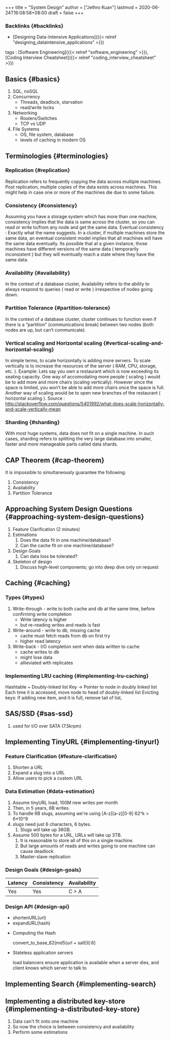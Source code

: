 +++
title = "System Design"
author = ["Jethro Kuan"]
lastmod = 2020-06-24T16:08:58+08:00
draft = false
+++

### Backlinks {#backlinks}

- [Designing Data-Intensive Applications]({{< relref "designing_dataintensive_applications" >}})

tags
: [Software Engineering]({{< relref "software_engineering" >}}), [Coding Interview Cheatsheet]({{< relref "coding_interview_cheatsheet" >}})

## Basics {#basics}

1.  SQL, noSQL
2.  Concurrency
    - Threads, deadlock, starvation
    - read/write locks
3.  Networking
    - Routers/Switches
    - TCP vs UDP
4.  File Systems
    - OS, file system, database
    - levels of caching in modern OS

## Terminologies {#terminologies}

### Replication {#replication}

Replication refers to frequently copying the data across multiple
machines. Post replication, multiple copies of the data exists across
machines. This might help in case one or more of the machines die due
to some failure.

### Consistency {#consistency}

Assuming you have a storage system which has more than one machine,
consistency implies that the data is same across the cluster, so you
can read or write to/from any node and get the same data. Eventual
consistency : Exactly what the name suggests. In a cluster, if
multiple machines store the same data, an eventual consistent model
implies that all machines will have the same data eventually. Its
possible that at a given instance, those machines have different
versions of the same data ( temporarily inconsistent ) but they will
eventually reach a state where they have the same data.

### Availability {#availability}

In the context of a database cluster, Availability refers to the
ability to always respond to queries ( read or write ) irrespective of
nodes going down.

### Partition Tolerance {#partition-tolerance}

In the context of a database cluster, cluster continues to function
even if there is a “partition” (communications break) between two
nodes (both nodes are up, but can’t communicate).

### Vertical scaling and Horizontal scaling {#vertical-scaling-and-horizontal-scaling}

In simple terms, to scale horizontally is adding more servers. To scale
vertically is to increase the resources of the server ( RAM, CPU,
storage, etc. ). Example: Lets say you own a restaurant which is now
exceeding its seating capacity. One way of accomodating more people (
scaling ) would be to add more and more chairs (scaling vertically).
However since the space is limited, you won’t be able to add more
chairs once the space is full. Another way of scaling would be to open
new branches of the restaurant ( horizontal scaling ). Source :
<http://stackoverflow.com/questions/5401992/what-does-scale-horizontally-and-scale-vertically-mean>

### Sharding {#sharding}

With most huge systems, data does not fit on a single machine. In such
cases, sharding refers to splitting the very large database into
smaller, faster and more manageable parts called data shards.

## CAP Theorem {#cap-theorem}

It is impossible to simultaneously guarantee the following:

1.  Consistency
2.  Availability
3.  Partition Tolerance

## Approaching System Design Questions {#approaching-system-design-questions}

1.  Feature Clarification (2 minutes)
2.  Estimations
    1.  Does the data fit in one machine/database?
    2.  Can the cache fit on one machine/database?
3.  Design Goals
    1.  Can data loss be tolerated?
4.  Skeleton of design
    1.  Discuss high-level components; go into deep dive only on request

## Caching {#caching}

### Types {#types}

1.  Write-through - write to both cache and db at the same time,
    before confirming write completion
    - Write latency is higher
    - but re-reading writes and reads is fast
2.  Write-around - write to db, missing cache
    - cache must fetch reads from db on first try
    - higher read latency
3.  Write-back - I/O completion sent when data written to cache
    - cache writes to db
    - might lose data
    - allieviated with replicates

### Implementing LRU caching {#implementing-lru-caching}

Hashtable + Doubly-linked list
Key -> Pointer to node in doubly linked list
Each time it is accessed, move node to head of doubly-linked list
Evicting keys:
If adding new item, and it is full, remove tail of list,

## SAS/SSD {#sas-ssd}

1.  used for I/O over SATA (7.5krpm)

## Implementing TinyURL {#implementing-tinyurl}

### Feature Clarification {#feature-clarification}

1.  Shorten a URL
2.  Expand a slug into a URL
3.  Allow users to pick a custom URL

### Data Estimation {#data-estimation}

1.  Assume tinyURL load, 100M new writes per month
2.  Then, in 5 years, 6B writes.
3.  To handle 6B slugs, assuming we're using [A-z][a-z][0-9] 62^k > 6\*10^9
4.  slugs need just 6 characters, 6 bytes.
    1.  Slugs will take up 36GB.
5.  Assume 500 bytes for a URL, URLs will take up 3TB.
    1.  It is reasonable to store all of this on a single machine.
    2.  But large amounts of reads and writes going to one machine can
        cause deadlock
    3.  Master-slave replication

### Design Goals {#design-goals}

| Latency | Consistency | Availability |
| ------- | ----------- | ------------ |
| Yes     | Yes         | C > A        |

### Design API {#design-api}

- shortenURL(url)
- expandURL(hash)

<!--list-separator-->

- Computing the Hash

  convert_to_base_62(md5(url + salt))[:6]

<!--list-separator-->

- Stateless application servers

  load balancers ensure application is available when a server dies, and
  client knows which server to talk to

## Implementing Search {#implementing-search}

## Implementing a distributed key-store {#implementing-a-distributed-key-store}

1.  Data can't fit onto one machine
2.  So now the choice is between consistency and availability
3.  Perform some estimations

